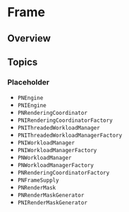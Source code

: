 # Frame

<!--summary-->

## Overview

<!--overview-->

## Topics

### Placeholder
- ``PNEngine``
- ``PNIEngine``
- ``PNRenderingCoordinator``
- ``PNIRenderingCoordinatorFactory``
- ``PNIThreadedWorkloadManager``
- ``PNIThreadedWorkloadManagerFactory``
- ``PNIWorkloadManager``
- ``PNIWorkloadManagerFactory``
- ``PNWorkloadManager``
- ``PNWorkloadManagerFactory``
- ``PNRenderingCoordinatorFactory``
- ``PNFrameSupply``
- ``PNRenderMask``
- ``PNRenderMaskGenerator``
- ``PNIRenderMaskGenerator``
